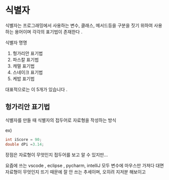 # 식별자 
식별자는 프로그래밍에서 사용하는 변수, 클래스, 메서드등을 구분을 짓기 위하여 사용하는 용어이며 
각각의 표기법이 존재한다 . 

식별자 명명
1. 헝가리안 표기법
2. 파스칼 표기법
3. 캐멀 표기법
4. 스네이크 표기법
5. 케밥 표기법 

대표적으로는 이 5개가 있습니다 . 


## 헝가리안 표기법

식별자를 만들 때 식별자의 접두어로 자료형을 작성하는 방식 

ex)
```java
int iScore = 90;
double dPi =3.14;
```
장점은 자료형이 무엇인지 접두어를 보고 알 수 있지만...

요즘에 쓰는 vscode , eclipse , pycharm, intelliJ 
모두 변수에 마우스만 가져다 대면 자료형이 무엇인지 뜨기 때문에 
잘 안 쓰는 추세이며, 오히려 지저분 해보이고 
